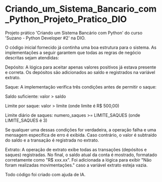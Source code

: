 # Criando_um_Sistema_Bancario_com_Python_Projeto_Pratico_DIO
Projeto prático 'Criando um Sistema Bancário com Python' do curso 'Suzano - Python Developer #2' na DIO. 

O código inicial fornecido já continha uma boa estrutura para o sistema. As implementações a seguir garantem que todas as regras de negócio descritas sejam atendidas:

Depósito: A lógica para aceitar apenas valores positivos já estava presente e correta. Os depósitos são adicionados ao saldo e registrados na variável extrato.

Saque: A implementação verifica três condições antes de permitir o saque:

Saldo suficiente: valor > saldo

Limite por saque: valor > limite (onde limite é R$ 500,00)

Limite diário de saques: numero_saques >= LIMITE_SAQUES (onde LIMITE_SAQUES é 3)

Se qualquer uma dessas condições for verdadeira, a operação falha e uma mensagem específica de erro é exibida. Caso contrário, o valor é subtraído do saldo e a transação é registrada no extrato.

Extrato: A operação de extrato exibe todas as transações (depósitos e saques) registradas. No final, o saldo atual da conta é mostrado, formatado corretamente como "R$ xxx.xx". Foi adicionada a lógica para exibir "Não foram realizadas movimentações." caso a variável extrato esteja vazia.

Todo código foi criado com ajuda de IA.
